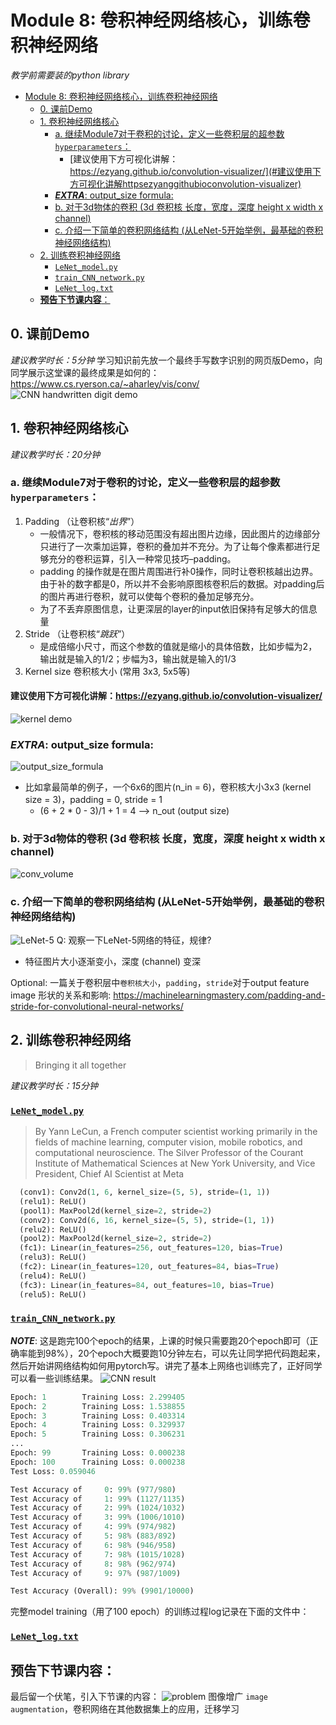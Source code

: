 # Module 8: 卷积神经网络核心，训练卷积神经网络
*教学前需要装的python library*
- [Module 8: 卷积神经网络核心，训练卷积神经网络](#module-8-卷积神经网络核心训练卷积神经网络)
  - [0. 课前Demo](#0-课前demo)
  - [1. 卷积神经网络核心](#1-卷积神经网络核心)
    - [a. 继续Module7对于卷积的讨论，定义一些卷积层的超参数`hyperparameters`：](#a-继续module7对于卷积的讨论定义一些卷积层的超参数hyperparameters)
      - [建议使用下方可视化讲解：https://ezyang.github.io/convolution-visualizer/](#建议使用下方可视化讲解httpsezyanggithubioconvolution-visualizer)
    - [***EXTRA***: output_size formula:](#extra-output_size-formula)
    - [b. 对于3d物体的卷积 (3d 卷积核 长度，宽度，深度 height x width x channel)](#b-对于3d物体的卷积-3d-卷积核-长度宽度深度-height-x-width-x-channel)
    - [c. 介绍一下简单的卷积网络结构 (从LeNet-5开始举例，最基础的卷积神经网络结构)](#c-介绍一下简单的卷积网络结构-从lenet-5开始举例最基础的卷积神经网络结构)
  - [2. 训练卷积神经网络](#2-训练卷积神经网络)
    - [`LeNet_model.py`](#lenet_modelpy)
    - [`train_CNN_network.py`](#train_cnn_networkpy)
    - [`LeNet_log.txt`](#lenet_logtxt)
  - [**预告下节课内容**：](#预告下节课内容)

## 0. 课前Demo
*建议教学时长：5分钟*
学习知识前先放一个最终手写数字识别的网页版Demo，向同学展示这堂课的最终成果是如何的：https://www.cs.ryerson.ca/~aharley/vis/conv/
![CNN handwritten digit demo](/Module8/img/CNN%20demo.png)

## 1. 卷积神经网络核心
*建议教学时长：20分钟*

### a. 继续Module7对于卷积的讨论，定义一些卷积层的超参数`hyperparameters`：
1. Padding （让卷积核“*出界*”）
    * 一般情况下，卷积核的移动范围没有超出图片边缘，因此图片的边缘部分只进行了一次乘加运算，卷积的叠加并不充分。为了让每个像素都进行足够充分的卷积运算，引入一种常见技巧–padding。
    * padding 的操作就是在图片周围进行补0操作，同时让卷积核越出边界。由于补的数字都是0，所以并不会影响原图核卷积后的数据。对padding后的图片再进行卷积，就可以使每个卷积的叠加足够充分。
    * 为了不丢弃原图信息，让更深层的layer的input依旧保持有足够大的信息量
2. Stride （让卷积核“*跳跃*”）
   * 是成倍缩小尺寸，而这个参数的值就是缩小的具体倍数，比如步幅为2，输出就是输入的1/2；步幅为3，输出就是输入的1/3
3. Kernel size 卷积核大小 (常用 3x3, 5x5等)

#### 建议使用下方可视化讲解：https://ezyang.github.io/convolution-visualizer/
![kernel demo](/Module8/img/CNN%20interactive.png)

### ***EXTRA***: output_size formula:
![output_size_formula](/Module8/img/n_out%20formula.png)
- 比如拿最简单的例子，一个6x6的图片(n_in = 6)，卷积核大小3x3 (kernel size = 3)，padding = 0, stride = 1
  - (6 + 2 * 0 - 3)/1 + 1 = 4 --> n_out (output size)
  
### b. 对于3d物体的卷积 (3d 卷积核 长度，宽度，深度 height x width x channel)
![conv_volume](/Module8/img/convolution_with_volume.gif)

### c. 介绍一下简单的卷积网络结构 (从LeNet-5开始举例，最基础的卷积神经网络结构)
![LeNet-5](/Module8/img/Lenet-5%20architecture.jpeg)
Q: 观察一下LeNet-5网络的特征，规律?
- 特征图片大小逐渐变小，深度 (channel) 变深




Optional: 一篇关于卷积层中`卷积核大小`，`padding`，`stride`对于output feature image 形状的关系和影响: https://machinelearningmastery.com/padding-and-stride-for-convolutional-neural-networks/

## 2. 训练卷积神经网络
> Bringing it all together

*建议教学时长：15分钟*

### [`LeNet_model.py`](LeNet_model_structure.py)
> By Yann LeCun, a French computer scientist working primarily in the fields of machine learning, computer vision, mobile robotics, and computational neuroscience. The Silver Professor of the Courant Institute of Mathematical Sciences at New York University, and Vice President, Chief AI Scientist at Meta
```python
  (conv1): Conv2d(1, 6, kernel_size=(5, 5), stride=(1, 1))
  (relu1): ReLU()
  (pool1): MaxPool2d(kernel_size=2, stride=2)
  (conv2): Conv2d(6, 16, kernel_size=(5, 5), stride=(1, 1))
  (relu2): ReLU()
  (pool2): MaxPool2d(kernel_size=2, stride=2)
  (fc1): Linear(in_features=256, out_features=120, bias=True)
  (relu3): ReLU()
  (fc2): Linear(in_features=120, out_features=84, bias=True)
  (relu4): ReLU()
  (fc3): Linear(in_features=84, out_features=10, bias=True)
  (relu5): ReLU()
```
### [`train_CNN_network.py`](train_CNN_network.py)
***NOTE***: 这是跑完100个epoch的结果，上课的时候只需要跑20个epoch即可（正确率能到98%），20个epoch大概要跑10分钟左右，可以先让同学把代码跑起来，然后开始讲网络结构如何用pytorch写。讲完了基本上网络也训练完了，正好同学可以看一些训练结果。
![CNN result](/Module8/img/CNN%20result.png)
```python
Epoch: 1        Training Loss: 2.299405
Epoch: 2        Training Loss: 1.538855
Epoch: 3        Training Loss: 0.403314
Epoch: 4        Training Loss: 0.329937
Epoch: 5        Training Loss: 0.306231
...
Epoch: 99       Training Loss: 0.000238
Epoch: 100      Training Loss: 0.000238
Test Loss: 0.059046

Test Accuracy of     0: 99% (977/980)
Test Accuracy of     1: 99% (1127/1135)
Test Accuracy of     2: 99% (1024/1032)
Test Accuracy of     3: 99% (1006/1010)
Test Accuracy of     4: 99% (974/982)
Test Accuracy of     5: 98% (883/892)
Test Accuracy of     6: 98% (946/958)
Test Accuracy of     7: 98% (1015/1028)
Test Accuracy of     8: 98% (962/974)
Test Accuracy of     9: 97% (987/1009)

Test Accuracy (Overall): 99% (9901/10000)
```


完整model training（用了100 epoch）的训练过程log记录在下面的文件中：
### [`LeNet_log.txt`](/Module8/LeNet_log.txt)


## **预告下节课内容**：
最后留一个伏笔，引入下节课的内容：
![problem](/Module8/img/problem.png)
图像增广 `image augmentation`，卷积网络在其他数据集上的应用，迁移学习

